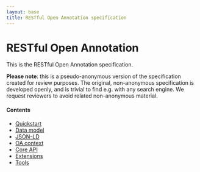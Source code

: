 ```yaml
---
layout: base
title: RESTful Open Annotation specification
---
```


# RESTful Open Annotation

This is the RESTful Open Annotation specification.

<div class="alert alert-warning"><span style="font-weight:bold">Please
note</span>: this is a pseudo-anonymous version of the specification
created for review purposes. The original, non-anonymous specification
is developed openly, and is trivial to find e.g. with any search engine.
We request reviewers to avoid related non-anonymous material.</div>

#### Contents

* [Quickstart](quickstart.html)
* [Data model](data-model.html)
* [JSON-LD](json-ld.html)
* [OA context](context.html)
* [Core API](api-core.html)
* [Extensions](extensions.html)
* [Tools](tools.html)

